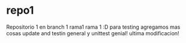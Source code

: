 # repo1
Repositorio 1
en branch 1
rama1
rama 1 :D para testing
agregamos mas cosas
update
and
testin
general
y unittest
genial!
ultima modificacion!